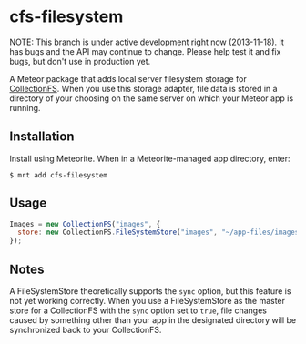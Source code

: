 cfs-filesystem
=========================

NOTE: This branch is under active development right now (2013-11-18). It has
bugs and the API may continue to change. Please help test it and fix bugs,
but don't use in production yet.

A Meteor package that adds local server filesystem storage for
[CollectionFS](https://github.com/CollectionFS/Meteor-CollectionFS). When you
use this storage adapter, file data is stored in a directory of your choosing
on the same server on which your Meteor app is running.

## Installation

Install using Meteorite. When in a Meteorite-managed app directory, enter:

```
$ mrt add cfs-filesystem
```

## Usage

```js
Images = new CollectionFS("images", {
  store: new CollectionFS.FileSystemStore("images", "~/app-files/images")
});
```

## Notes

A FileSystemStore theoretically supports the `sync` option, but this feature
is not yet working correctly. When you use a FileSystemStore as the master
store for a CollectionFS with the `sync` option set to `true`, file changes
caused by something other than your app in the designated directory will
be synchronized back to your CollectionFS.